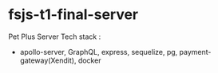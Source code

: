 # fsjs-t1-final-server
Pet Plus Server
Tech stack :
  - apollo-server, GraphQL, express, sequelize, pg, payment-gateway(Xendit), docker
